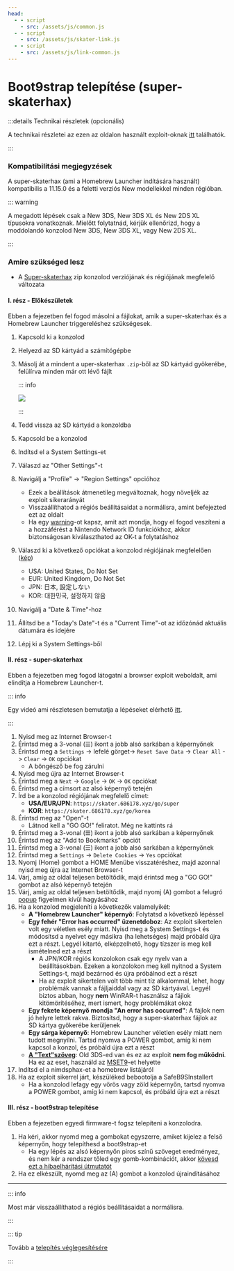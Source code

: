 ```yaml
---
head:
  - - script
    - src: /assets/js/common.js
  - - script
    - src: /assets/js/skater-link.js
  - - script
    - src: /assets/js/link-common.js
---
```


# Boot9strap telepítése (super-skaterhax)

:::details Technikai részletek (opcionális)

A technikai részletei az ezen az oldalon használt exploit-oknak [itt](https://github.com/zoogie/super-skaterhax) találhatók.

:::

### Kompatibilitási megjegyzések

A super-skaterhax (ami a Homebrew Launcher indítására használt) kompatibilis a 11.15.0 és a feletti verziós New modellekkel minden régióban.

::: warning

A megadott lépések csak a New 3DS, New 3DS XL és New 2DS XL típusokra vonatkoznak. Mielőtt folytatnád, kérjük ellenőrizd, hogy a moddolandó konzolod New 3DS, New 3DS XL, vagy New 2DS XL.

:::

### Amire szükséged lesz

- A [Super-skaterhax](https://skater.nintendohomebrew.com) zip konzolod verziójának és régiójának megfelelő változata

#### I. rész - Előkészületek

Ebben a fejezetben fel fogod másolni a fájlokat, amik a super-skaterhax és a Homebrew Launcher triggereléshez szükségesek.

1. Kapcsold ki a konzolod

2. Helyezd az SD kártyád a számítógépbe

3. Másolj át a mindent a uper-skaterhax `.zip`-ből az SD kártyád gyökerébe, felülírva minden már ott lévő fájlt

    ::: info

    ![](/images/screenshots/skaterhax/skater-root-layout.png)

    :::

4. Tedd vissza az SD kártyád a konzoldba

5. Kapcsold be a konzolod

6. Indítsd el a System Settings-et

7. Válaszd az "Other Settings"-t

8. Navigálj a "Profile" -> "Region Settings" opcióhoz
    - Ezek a beállítások átmenetileg megváltoznak, hogy növeljék az exploit sikerarányát
    - Visszaállíthatod a régiós beállításaidat a normálisra, amint befejezted ezt az oldalt
    - Ha egy [warning](/images/screenshots/skaterhax/country-change-notice.png)-ot kapsz, amit azt mondja, hogy el fogod veszíteni a a hozzáférést a Nintendo Network ID funkciókhoz, akkor biztonságosan kiválaszthatod az OK-t a folytatáshoz

9. Válaszd ki a következő opciókat a konzolod régiójának megfelelően ([kép](/images/screenshots/skaterhax/skater-lang.png))
    - USA: United States, Do Not Set
    - EUR: United Kingdom, Do Not Set
    - JPN: 日本, 設定しない
    - KOR: 대한민국, 설정하지 않음

10. Navigálj a "Date & Time"-hoz

11. Állítsd be a "Today's Date"-t és a "Current Time"-ot az időzónád aktuális dátumára és idejére

12. Lépj ki a System Settings-ből

#### II. rész - super-skaterhax

Ebben a fejezetben meg fogod látogatni a browser exploit weboldalt, ami elindítja a Homebrew Launcher-t.

::: info

Egy videó ami részletesen bemutatja a lépéseket elérhető [itt](https://www.youtube.com/watch?v=DEcZB72vJts).

:::

1. Nyisd meg az Internet Browser-t
2. Érintsd meg a 3-vonal (☰) ikont a jobb alsó sarkában a képernyőnek
3. Érintsd meg a `Settings` -> lefelé görget-> `Reset Save Data` -> `Clear All` -> `Clear` -> `OK` opciókat
    - A böngésző be fog zárulni
4. Nyisd meg újra az Internet Browser-t
5. Érintsd meg a `Next` -> `Google` -> `OK` -> `OK` opciókat
6. Érintsd meg a címsort az alsó képernyő tetején
7. Írd be a konzolod régiójának megfelelő címet:
    - **USA/EUR/JPN**: `https://skater.686178.xyz/go/super`
    - **KOR**: `https://skater.686178.xyz/go/korea`
8. Érintsd meg az "Open"-t
    - Látnod kell a "GO GO!" feliratot. Még ne kattints rá
9. Érintsd meg a 3-vonal (☰) ikont a jobb alsó sarkában a képernyőnek
10. Érintsd meg az "Add to Bookmarks" opciót
11. Érintsd meg a 3-vonal (☰) ikont a jobb alsó sarkában a képernyőnek
12. Érintsd meg a `Settings` -> `Delete Cookies` -> `Yes` opciókat
13. Nyomj (Home) gombot a HOME Menübe visszatéréshez, majd azonnal nyisd meg újra az Internet Browser-t
14. Várj, amíg az oldal teljesen betöltődik, majd érintsd meg a "GO GO!" gombot az alsó képernyő tetején
15. Várj, amíg az oldal teljesen betöltődik, majd nyomj (A) gombot a felugró [popup](/images/screenshots/skaterhax/skater-popup.png) figyelmen kívül hagyásához
16. Ha a konzolod megjeleníti a következők valamelyikét:
    - **A "Homebrew Launcher" képernyő**: Folytatsd a következő lépéssel
    - **Egy fehér "Error has occurred" üzenetdoboz**: Az exploit sikertelen volt egy véletlen esély miatt. Nyisd meg a System Settings-t és módosítsd a nyelvet egy másikra (ha lehetséges) majd próbáld újra ezt a részt. Legyél kitartó, elképzelhető, hogy tízszer is meg kell ismételned ezt a részt
        - A JPN/KOR régiós konzolokon csak egy nyelv van a beállításokban. Ezeken a konzolokon meg kell nyitnod a System Settings-t, majd bezárnod és újra próbálnod ezt a részt
        - Ha az exploit sikertelen volt több mint tíz alkalommal, lehet, hogy problémák vannak a fájljaiddal vagy az SD kártyával. Legyél biztos abban, hogy **nem** WinRAR-t használsz a fájlok kitömörítéséhez, mert ismert, hogy problémákat okoz
    - **Egy fekete képernyő mondja "An error has occurred"**: A fájlok nem jó helyre lettek rakva. Biztosítsd, hogy a super-skaterhax fájlok az SD kártya gyökerébe kerüljenek
    - **Egy sárga képernyő**: Homebrew Launcher véletlen esély miatt nem tudott megnyílni. Tartsd nyomva a POWER gombot, amíg ki nem kapcsol a konzol, és próbáld újra ezt a részt
    - **[A "Text"szöveg](/images/screenshots/skaterhax/skater-old3ds.png)**: Old 3DS-ed van és ez az exploit **nem fog működni**. Ha ez az eset, használd az [MSET9](installing-boot9strap-\(mset9\))-et helyette
17. Indítsd el a nimdsphax-et a homebrew listájáról
18. Ha az exploit sikerrel járt, készüléked bebootolja a SafeB9SInstallert
    - Ha a konzolod lefagy egy vörös vagy zöld képernyőn, tartsd nyomva a POWER gombot, amíg ki nem kapcsol, és próbáld újra ezt a részt

#### III. rész - boot9strap telepítése

Ebben a fejezetben egyedi firmware-t fogsz telepíteni a konzolodra.

1. Ha kéri, akkor nyomd meg a gombokat egyszerre, amiket kijelez a felső képernyőn, hogy telepíthesd a boot9strap-et
    - Ha egy lépés az alsó képernyőn piros színű szöveget eredményez, és nem kér a rendszer tőled egy gomb-kombinációt, akkor [kövesd ezt a hibaelhárítási útmutatót](troubleshooting-super-skaterhax)
2. Ha ez elkészült, nyomd meg az (A) gombot a konzolod újraindításához

<!--@include: ./_include/configure-luma3ds.md -->

<!--@include: ./_include/luma3ds-installed-note.md -->

___

::: info

Most már visszaállíthatod a régiós beállításaidat a normálisra.

:::

::: tip

Tovább a [telepítés véglegesítésére](finalizing-setup)

:::
